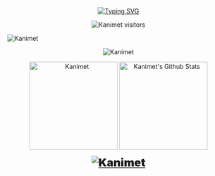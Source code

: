 <div id="about-me" align="center">
<a href="https://git.io/typing-svg"><img src="https://readme-typing-svg.demolab.com?font=Fira+Code&pause=1000&color=2DAFC4&background=FFFFFF00&center=true&vCenter=true&width=435&lines=Hi%2C+my+name+is+Kanimet;PHP+%26+JavaScript+developer" alt="Typing SVG" /></a>
</div>

<p align="center"><img align="center" src="https://profile-counter.glitch.me/eraliev-kanimet/count.svg" alt="Kanimet visitors"/></p>

<img align="center" src="https://github-readme-activity-graph.vercel.app/graph?username=eraliev-kanimet&bg_color=222222&color=ffffff&line=1890ff&point=ffffff&area=true&hide_border=false" alt="Kanimet"/>
<p align="center">
<img align="center" src="https://github-profile-trophy.vercel.app/?username=eraliev-kanimet&theme=darkhub&no-frame=true&column=4&margin-w=36&margin-h=12" alt="Kanimet"/>
</p>
<p align="center">
<img align="center" height="200px" src="https://github-readme-stats.vercel.app/api/top-langs/?username=eraliev-kanimet&langs_count=6&theme=dark&layout=compact&hide=html,scss,makefile,ruby,css,less" alt="Kanimet"/>
<img align="center" height="200px" src="https://github-readme-stats-git-masterrstaa-rickstaa.vercel.app/api?username=eraliev-kanimet&show_icons=true&count_private=true&include_all_commits=true&line_height=25&theme=dark" alt="Kanimet's Github Stats" />
</p>
</p>
<div align="center" style="font-size: 25px;font-weight: 900;">
  <a href="https://github.com/eraliev-kanimet">
    <img src="https://github-readme-streak-stats.herokuapp.com?user=eraliev-kanimet&theme=dark" alt="Kanimet"/>
  </a>
</div>
</section>
